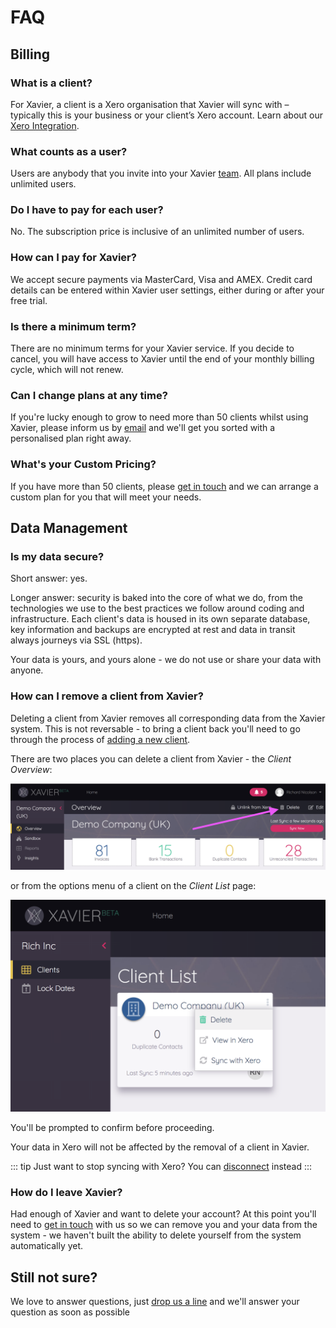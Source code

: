 # FAQ

## Billing

### What is a client?
For Xavier, a client is a Xero organisation that Xavier will sync with – typically this is your business or your client’s 
Xero account. Learn about our [Xero Integration](/xero-integration.md).

### What counts as a user?
Users are anybody that you invite into your Xavier [team](/team-management.md). All plans include unlimited users.

### Do I have to pay for each user?
No. The subscription price is inclusive of an unlimited number of users.

### How can I pay for Xavier?
We accept secure payments via MasterCard, Visa and AMEX. Credit card details can be entered within Xavier user settings, 
either during or after your free trial.

### Is there a minimum term?
There are no minimum terms for your Xavier service. If you decide to cancel, you will have access to Xavier until the 
end of your monthly billing cycle, which will not renew.

### Can I change plans at any time?
If you're lucky enough to grow to need more than 50 clients whilst using Xavier, please inform us by 
[email](/contact-us.md) and we'll get you sorted with a personalised plan right away.

### What's your Custom Pricing?
If you have more than 50 clients, please [get in touch](/contact-us.md) and we can arrange a custom plan for you that 
will meet your needs.
                        

## Data Management

### Is my data secure?
Short answer: yes. 

Longer answer: security is baked into the core of what we do, from the technologies we use to the best practices we 
follow around coding and infrastructure. Each client's data is housed in its own separate database, key information 
and backups are encrypted at rest and data in transit always journeys via SSL (https).

Your data is yours, and yours alone - we do not use or share your data with anyone.     

### How can I remove a client from Xavier?
Deleting a client from Xavier removes all corresponding data from the Xavier system. This is not 
reversable - to bring a client back you'll need to go through the process of 
[adding a new client](/getting-started.md#adding-your-first-client). 

There are two places you can delete a client from Xavier - the *Client Overview*:

![Delete From Overview](./images/delete-from-overview.png)

or from the options menu of a client on the *Client List* page:

![Delete From Client List](./images/delete-from-client-list.png)

You'll be prompted to confirm before proceeding.

Your data in Xero will not be affected by the removal of a client in Xavier.

::: tip
Just want to stop syncing with Xero? You can [disconnect](/xero-integration.md#managing-the-xero-connection) instead
:::  

### How do I leave Xavier?
Had enough of Xavier and want to delete your account? At this point you'll need to [get in touch](/contact-us.md) with 
us so we can remove you and your data from the system - we haven't built the ability to delete yourself from the system 
automatically yet.

                   
## Still not sure?
We love to answer questions, just [drop us a line](/contact-us.md) and we'll answer your question as soon as possible
  